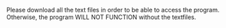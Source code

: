 Please download all the text files in order to be able to access the program. Otherwise, the program WILL NOT FUNCTION without the textfiles.
